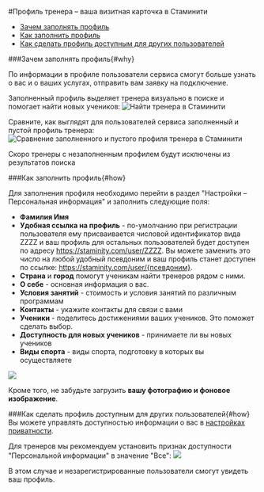 #Профиль тренера – ваша визитная карточка в Стаминити

* [Зачем заполнять профиль](#why)
* [Как заполнить профиль](#how)
* [Как сделать профиль доступным для других пользователей](#privacy)

###Зачем заполнять профиль{#why}

По информации в профиле пользователи сервиса смогут больше узнать о вас и о ваших услугах, отправить вам заявку на подключение.

Заполненный профиль выделяет тренера визуально в поиске и помогает найти новых учеников:
![Найти тренера в Стаминити](http://content.staminity.com/assets/images/coaching/find-coach.gif)

Сравните, как выглядят для пользователей сервиса заполненный и пустой профиль тренера:
![Сравнение заполненного и пустого профиля тренера в Стаминити](http://content.staminity.com/assets/images/coaching/compare-profiles.png)

Скоро тренеры с незаполненным профилем будут исключены из результатов поиска

###Как заполнить профиль{#how}

Для заполнения профиля необходимо перейти в раздел "Настройки – Персональная информация" и заполнить следующие поля:
* **Фамилия Имя** 
* **Удобная ссылка на профиль** - по-умолчанию при регистрации пользователя ему присваивается числовой идентификатор вида ZZZZ и ваш профиль для остальных пользователей будет доступен по адресу https://staminity.com/user/ZZZZ. Вы можете заменить это число на любой удобный псевдоним и ваш профиль станет доступен по ссылке: https://staminity.com/user/{псевдоним}.
* **Страна** и **город** помогут ученикам найти тренеров рядом с ними. 
* **О себе** - основная информация о вас.
* **Условия занятий** - стоимость и условия занятий по различным программам  
* **Контакты** - укажите контакты для связи с вами
* **Ученики** - поделитесь достижениями ваших учеников. Это поможет сделать выбор.
* **Доступность для новых учеников** - принимаете ли вы новых учеников
* **Виды спорта** - виды спорта, подготовку в которых вы осуществляете

![](http://content.staminity.com/assets/images/coaching/coach-fill-settings.png)

Кроме того, не забудьте загрузить **вашу фотографию и фоновое изображение**. 

###Как сделать профиль доступным для других пользователей{#how}
Вы можете управлять доступностью информации о вас в [настройках приватности](/basics/privacy-settings.md).

Для тренеров мы рекомендуем установить признак доступности "Персональной информации" в значение "Все":
![](http://content.staminity.com/assets/images/coaching/privacy-personal.png)

В этом случае и незарегистрированные пользователи смогут увидеть ваш профиль.

